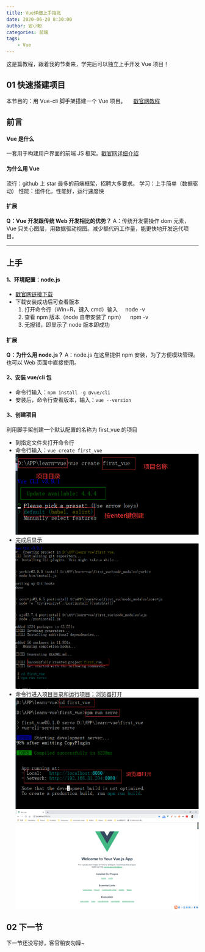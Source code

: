 ```yaml
---
title: Vue详细上手指北
date: 2020-06-20 8:30:00
author: 安小盼
categories: 前端
tags:
    - Vue
---
```


这是篇教程，跟着我的节奏来，学完后可以独立上手开发 Vue 项目！

## 01 快速搭建项目

本节目的：用 Vue-cli 脚手架搭建一个 Vue 项目。    
[戳官网教程](https://cli.vuejs.org/zh/guide/installation.html)

## 前言

#### Vue 是什么

一套用于构建用户界面的前端 JS 框架。[戳官网详细介绍](https://cn.vuejs.org/v2/guide/)

#### 为什么用 Vue

流行：github 上 star 最多的前端框架，招聘大多要求。
学习：上手简单（数据驱动）
性能：组件化，性能好，运行速度快

#### 扩展

**Q：Vue 开发跟传统 Web 开发相比的优势？**
A：传统开发需操作 dom 元素，Vue 只关心图层，用数据驱动视图。减少额代码工作量，能更快地开发迭代项目。

---

## 上手

#### 1、环境配置：node.js

-   [戳官网链接下载](https://nodejs.org/zh-cn/)
-   下载安装成功后可查看版本
    1.  打开命令行（Win+R，键入 cmd）输入     node -v
    2.  查看 npm 版本（node 自带安装了 npm）    npm -v
    3.  无报错，即显示了 node 版本即成功

#### 扩展

**Q：为什么用 node.js？**
A：node.js 在这里提供 npm 安装，为了方便模块管理。也可以 Web 页面中直接使用。

#### 2、安装 vue/cli 包

-   命令行输入：`npm install -g @vue/cli`
-   安装后，命令行查看版本，输入：`vue --version`

#### 3、创建项目

利用脚手架创建一个默认配置的名称为 first_vue 的项目

-   到指定文件夹打开命令行
-   命令行输入：`vue create first_vue`
    ![](/static/front-end/vue/tutorial/chapter1_1.png)
-   完成后显示
    ![](/static/front-end/vue/tutorial/chapter1_2.png)
-   命令行进入项目目录和运行项目；浏览器打开
    ![](/static/front-end/vue/tutorial/chapter1_3.png)
    ![](/static/front-end/vue/tutorial/chapter1_4.png)

## 02 下一节

下一节还没写好，客官稍安勿躁~
